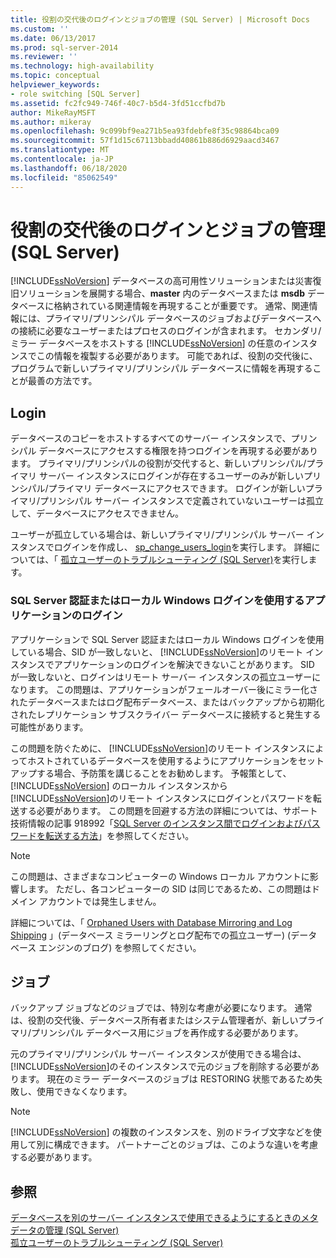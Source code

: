 ```yaml
---
title: 役割の交代後のログインとジョブの管理 (SQL Server) | Microsoft Docs
ms.custom: ''
ms.date: 06/13/2017
ms.prod: sql-server-2014
ms.reviewer: ''
ms.technology: high-availability
ms.topic: conceptual
helpviewer_keywords:
- role switching [SQL Server]
ms.assetid: fc2fc949-746f-40c7-b5d4-3fd51ccfbd7b
author: MikeRayMSFT
ms.author: mikeray
ms.openlocfilehash: 9c099bf9ea271b5ea93fdebfe8f35c98864bca09
ms.sourcegitcommit: 57f1d15c67113bbadd40861b886d6929aacd3467
ms.translationtype: MT
ms.contentlocale: ja-JP
ms.lasthandoff: 06/18/2020
ms.locfileid: "85062549"
---
```

# <a name="management-of-logins-and-jobs-after-role-switching-sql-server"></a>役割の交代後のログインとジョブの管理 (SQL Server)
  [!INCLUDE[ssNoVersion](../../includes/ssnoversion-md.md)] データベースの高可用性ソリューションまたは災害復旧ソリューションを展開する場合、**master** 内のデータベースまたは **msdb** データベースに格納されている関連情報を再現することが重要です。 通常、関連情報には、プライマリ/プリンシパル データベースのジョブおよびデータベースへの接続に必要なユーザーまたはプロセスのログインが含まれます。 セカンダリ/ミラー データベースをホストする [!INCLUDE[ssNoVersion](../../includes/ssnoversion-md.md)] の任意のインスタンスでこの情報を複製する必要があります。 可能であれば、役割の交代後に、プログラムで新しいプライマリ/プリンシパル データベースに情報を再現することが最善の方法です。  
  
## <a name="logins"></a>Login  
 データベースのコピーをホストするすべてのサーバー インスタンスで、プリンシパル データベースにアクセスする権限を持つログインを再現する必要があります。 プライマリ/プリンシパルの役割が交代すると、新しいプリンシパル/プライマリ サーバー インスタンスにログインが存在するユーザーのみが新しいプリンシパル/プライマリ データベースにアクセスできます。 ログインが新しいプライマリ/プリンシパル サーバー インスタンスで定義されていないユーザーは孤立して、データベースにアクセスできません。  
  
 ユーザーが孤立している場合は、新しいプライマリ/プリンシパル サーバー インスタンスでログインを作成し、 [sp_change_users_login](/sql/relational-databases/system-stored-procedures/sp-change-users-login-transact-sql)を実行します。 詳細については、「 [孤立ユーザーのトラブルシューティング &#40;SQL Server&#41;](troubleshoot-orphaned-users-sql-server.md)を実行します。  
  
###  <a name="logins-of-applications-that-use-sql-server-authentication-or-a-local-windows-login"></a><a name="SSauthentication"></a> SQL Server 認証またはローカル Windows ログインを使用するアプリケーションのログイン  
 アプリケーションで SQL Server 認証またはローカル Windows ログインを使用している場合、SID が一致しないと、 [!INCLUDE[ssNoVersion](../../includes/ssnoversion-md.md)]のリモート インスタンスでアプリケーションのログインを解決できないことがあります。 SID が一致しないと、ログインはリモート サーバー インスタンスの孤立ユーザーになります。 この問題は、アプリケーションがフェールオーバー後にミラー化されたデータベースまたはログ配布データベース、またはバックアップから初期化されたレプリケーション サブスクライバー データベースに接続すると発生する可能性があります。  
  
 この問題を防ぐために、 [!INCLUDE[ssNoVersion](../../includes/ssnoversion-md.md)]のリモート インスタンスによってホストされているデータベースを使用するようにアプリケーションをセットアップする場合、予防策を講じることをお勧めします。 予報策として、 [!INCLUDE[ssNoVersion](../../includes/ssnoversion-md.md)] のローカル インスタンスから [!INCLUDE[ssNoVersion](../../includes/ssnoversion-md.md)]のリモート インスタンスにログインとパスワードを転送する必要があります。 この問題を回避する方法の詳細については、サポート技術情報の記事 918992「[SQL Server のインスタンス間でログインおよびパスワードを転送する方法](https://support.microsoft.com/kb/918992/)」を参照してください。  
  
> [!NOTE]  
>  この問題は、さまざまなコンピューターの Windows ローカル アカウントに影響します。 ただし、各コンピューターの SID は同じであるため、この問題はドメイン アカウントでは発生しません。  
  
 詳細については、「 [Orphaned Users with Database Mirroring and Log Shipping](https://blogs.msdn.com/b/sqlserverfaq/archive/2009/04/13/orphaned-users-with-database-mirroring-and-log-shipping.aspx) 」(データベース ミラーリングとログ配布での孤立ユーザー) (データベース エンジンのブログ) を参照してください。  
  
## <a name="jobs"></a>ジョブ  
 バックアップ ジョブなどのジョブでは、特別な考慮が必要になります。 通常は、役割の交代後、データベース所有者またはシステム管理者が、新しいプライマリ/プリンシパル データベース用にジョブを再作成する必要があります。  
  
 元のプライマリ/プリンシパル サーバー インスタンスが使用できる場合は、 [!INCLUDE[ssNoVersion](../../includes/ssnoversion-md.md)]のそのインスタンスで元のジョブを削除する必要があります。 現在のミラー データベースのジョブは RESTORING 状態であるため失敗し、使用できなくなります。  
  
> [!NOTE]  
>  [!INCLUDE[ssNoVersion](../../includes/ssnoversion-md.md)] の複数のインスタンスを、別のドライブ文字などを使用して別に構成できます。 パートナーごとのジョブは、このような違いを考慮する必要があります。  
  
## <a name="see-also"></a>参照  
 [データベースを別のサーバー インスタンスで使用できるようにするときのメタデータの管理 &#40;SQL Server&#41;](../../relational-databases/databases/manage-metadata-when-making-a-database-available-on-another-server.md)   
 [孤立ユーザーのトラブルシューティング &#40;SQL Server&#41;](troubleshoot-orphaned-users-sql-server.md)  
  
  
